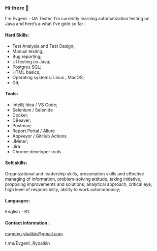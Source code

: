 ### Hi there 👋

<!--
**Evgenii083/Evgenii083** is a ✨ _special_ ✨ repository because its `README.md` (this file) appears on your GitHub profile.
-->

I'm Evgenii - QA Tester. I’m currently learning automatization testing on Java and here’s a what i've gote so far :

#### Hard Skills: 
- Test Analysis and Test Design; 
- Manual testing;
- Bug reporting;
- UI testing on Java; 
- Postgres SQL; 
- HTML basics; 
- Operating systems: Linux , MacOS; 
- Git;

#### Tools:  
- Intellij Idea / VS Code;
- Selenium / Selenide
- Docker;
- DBeaver;
- Postman;
- Report Portal / Allure
- Appveyor / GitHub Actions
- JMeter;
- Jira
- Chrome developer tools


#### Soft skills: 
Organizational and leadership skills, presentation skills and effective managing of information, problem-solving attitude, taking initiative, proposing improvements and solutions, analytical approach, critical eye, high level of responsibility, ability to work autonomously;

#### Languages: 
English - B1.

#### Contact information : 

eugeny.rybalkin@gmail.com

t.me/Evgenii_Rybalkin
